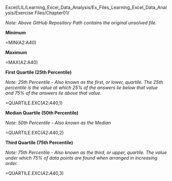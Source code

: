 Excel/LIL/Learning_Excel_Data_Analysis/Ex_Files_Learning_Excel_Data_Analysis/Exercise Files/Chapter01/

*Note: Above GitHub Repository Path contains the original unsolved file.*

**Minimum**

=MIN(A2:A40)

**Maximum**

=MAX(A2:A40)

**First Quartile (25th Percentile)**

*Note: 25th Percentile - Also known as the first, or lower, quartile. The 25th percentile is the value at which 25% of the answers lie below that value and 75% of the answers lie above that value.*

=QUARTILE.EXC($A$2:$A$40,1)

**Median Quartile (50th Percentile)**

*Note: 50th Percentile - Also known as the Median*

=QUARTILE.EXC($A$2:$A$40,2)

**Third Quartile (75th Percentile)**

*Note: 75th Percentile - Also known as the third, or upper, quartile. The value under which 75% of data points are found when arranged in increasing order.*

=QUARTILE.EXC($A$2:$A$40,3)
